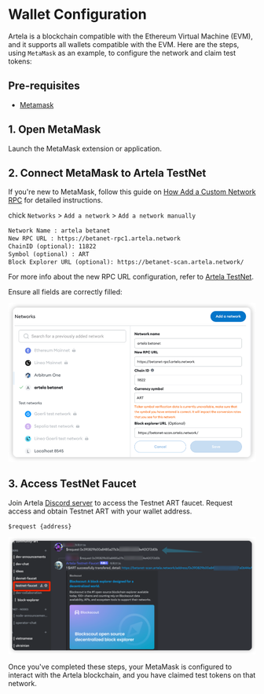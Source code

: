 # Wallet Configuration

Artela is a blockchain compatible with the Ethereum Virtual Machine (EVM), and it supports all wallets compatible with
the EVM. Here are the steps, using `MetaMask` as an example, to configure the network and claim test tokens:

## Pre-requisites

* [Metamask](https://metamask.io/)

## 1. Open MetaMask

Launch the MetaMask extension or application.

## 2. Connect MetaMask to Artela TestNet

If you're new to MetaMask, follow this guide
on [How Add a Custom Network RPC](https://support.metamask.io/hc/en-us/articles/360043227612-How-to-add-a-custom-network-RPC)
for detailed instructions. 

chick  `Networks` > `Add a network` > `Add a network manually`

```
Network Name : artela betanet
New RPC URL : https://betanet-rpc1.artela.network
ChainID (optional): 11822
Symbol (optional) : ART
Block Explorer URL (optional): https://betanet-scan.artela.network/
```

For more info about the new RPC URL configuration, refer to [Artela TestNet](develop/node/access-testnet).

Ensure all fields are correctly filled:

![img_1.png ](img_2.png)

## 3. Access TestNet Faucet

Join Artela [Discord server](https://discord.com/invite/artela) to access the Testnet ART faucet.
Request access and obtain Testnet ART with your wallet address.

```shell
$request {address}
```

![img_4.png](img_4.png)

Once you've completed these steps, your MetaMask is configured to interact with the Artela blockchain, and you have claimed test tokens on that network.
